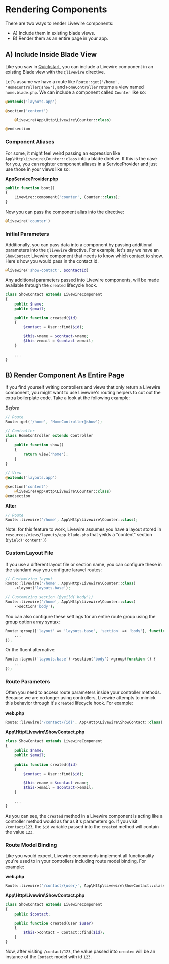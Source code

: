 # Rendering Components

There are two ways to render Livewire components:

* A) Include them in existing blade views.
* B) Render them as an entire page in your app.

## A) Include Inside Blade View

Like you saw in [Quickstart](/livewire/docs/quickstart), you can include a Livewire component in an existing Blade view with the `@livewire` directive.

Let's assume we have a route like `Route::get('/home', 'HomeController@show')`, and `HomeController` returns a view named `home.blade.php`. We can include a component called `Counter` like so:

```php
@extends('layouts.app')

@section('content')

    @livewire(App\Http\Livewire\Counter::class)

@endsection
```

### Component Aliases

For some, it might feel weird passing an expression like `App\Http\Livewire\Counter::class` into a blade diretive. If this is the case for you, you can register component aliases in a ServiceProvider and just use those in your views like so:

**AppServiceProvider.php**
```php
public function boot()
{
    Livewire::component('counter', Counter::class);
}
```

Now you can pass the component alias into the directive:
```php
@livewire('counter')
```

### Initial Parameters

Additionally, you can pass data into a component by passing additional parameters into the `@livewire` directive. For example, let's say we have an `ShowContact` Livewire component that needs to know which contact to show. Here's how you would pass in the contact id.

```php
@livewire('show-contact', $contactId)
```

Any additional parameters passed into Livewire components, will be made available through the `created` lifecycle hook.

```php
class ShowContact extends LivewireComponent
{
    public $name;
    public $email;

    public function created($id)
    {
        $contact = User::find($id);

        $this->name = $contact->name;
        $this->email = $contact->email;
    }

    ...
}
```

## B) Render Component As Entire Page

If you find yourself writing controllers and views that only return a Livewire component, you might want to use Livewire's routing helpers to cut out the extra boilerplate code. Take a look at the following example:

*Before*
```php
// Route
Route::get('/home', 'HomeController@show');

// Controller
class HomeController extends Controller
{
    public function show()
    {
        return view('home');
    }
}

// View
@extends('layouts.app')

@section('content')
    @livewire(App\Http\Livewire\Counter::class)
@endsection
```

**After**
```php
// Route
Route::livewire('/home', App\Http\Livewire\Counter::class);
```

Note: for this feature to work, Livewire assumes you have a layout stored in `resources/views/layouts/app.blade.php` that yeilds a "content" section (`@yield('content')`)

### Custom Layout File
If you use a different layout file or section name, you can configure these in the standard way you configure laravel routes:

```php
// Customizing layout
Route::livewire('/home', App\Http\Livewire\Counter::class)
    ->layout('layouts.base');

// Customizing section (@yeild('body'))
Route::livewire('/home', App\Http\Livewire\Counter::class)
    ->section('body');
```

You can also configure these settings for an entire route group using the group option array syntax:

```php
Route::group(['layout' => 'layouts.base', 'section' => 'body'], function () {
    ...
});
```

Or the fluent alternative:
```php
Route::layout('layouts.base')->section('body')->group(function () {
    ...
});
```

### Route Parameters

Often you need to access route parameters inside your controller methods. Because we are no longer using controllers, Livewire attempts to mimick this behavior through it's `created` lifecycle hook. For example:

**web.php**
```php
Route::livewire('/contact/{id}', App\Http\Livewire\ShowContact::class);
```

**App\Http\Livewire\ShowContact.php**
```php
class ShowContact extends LivewireComponent
{
    public $name;
    public $email;

    public function created($id)
    {
        $contact = User::find($id);

        $this->name = $contact->name;
        $this->email = $contact->email;
    }

    ...
}
```

As you can see, the `created` method in a Livewire component is acting like a controller method would as far as it's parameters go. If you visit `/contact/123`, the `$id` variable passed into the `created` method will contain the value `123`.

### Route Model Binding

Like you would expect, Livewire components implement all functionality you're used to in your controllers including route model binding. For example:

**web.php**
```php
Route::livewire('/contact/{user}', App\Http\Livewire\ShowContact::classs);
```

**App\Http\Livewire\ShowContact.php**
```php
class ShowContact extends LivewireComponent
{
    public $contact;

    public function created(User $user)
    {
        $this->contact = Contact::find($id);
    }
}
```

Now, after visiting `/contact/123`, the value passed into `created` will be an instance of the `Contact` model with id `123`.
